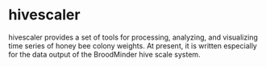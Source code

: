 # hivescaler
hivescaler provides a set of tools for processing, analyzing, and visualizing time series of honey bee colony weights. At present, it is written especially for the data output of the BroodMinder hive scale system.
